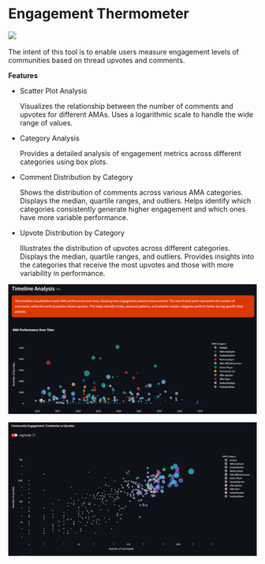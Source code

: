 # Engagement Thermometer
![](https://img.shields.io/badge/in%20development-8A2BE2)

The intent of this tool is to enable users measure engagement levels of communities based on thread upvotes and comments.

**Features**
  - Scatter Plot Analysis

      Visualizes the relationship between the number of comments and upvotes for different AMAs.
      Uses a logarithmic scale to handle the wide range of values.

  - Category Analysis
      
    Provides a detailed analysis of engagement metrics across different categories using box plots.

  - Comment Distribution by Category

    Shows the distribution of comments across various AMA categories.
    Displays the median, quartile ranges, and outliers.
    Helps identify which categories consistently generate higher engagement and which ones have more variable performance.

  - Upvote Distribution by Category

    Illustrates the distribution of upvotes across different categories.
    Displays the median, quartile ranges, and outliers.
    Provides insights into the categories that receive the most upvotes and those with more variability in performance.


![Alt text](assets/timeline.png)

![Alt text](assets/scattter.png)


